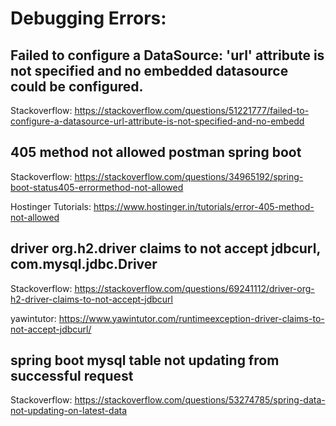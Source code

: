 # Debugging Errors:

## Failed to configure a DataSource: 'url' attribute is not specified and no embedded datasource could be configured.
Stackoverflow: https://stackoverflow.com/questions/51221777/failed-to-configure-a-datasource-url-attribute-is-not-specified-and-no-embedd

## 405 method not allowed postman spring boot
Stackoverflow: https://stackoverflow.com/questions/34965192/spring-boot-status405-errormethod-not-allowed

Hostinger Tutorials: https://www.hostinger.in/tutorials/error-405-method-not-allowed

## driver org.h2.driver claims to not accept jdbcurl, com.mysql.jdbc.Driver
Stackoverflow: https://stackoverflow.com/questions/69241112/driver-org-h2-driver-claims-to-not-accept-jdbcurl

yawintutor: https://www.yawintutor.com/runtimeexception-driver-claims-to-not-accept-jdbcurl/

## spring boot mysql table not updating from successful request
Stackoverflow: https://stackoverflow.com/questions/53274785/spring-data-not-updating-on-latest-data

